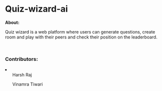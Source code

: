 # Quiz-wizard-ai

<b>About:</b> 
<p>Quiz wizard is a web platform where users can generate questions, create room and play with their peers and check their position on the leaderboard.</p>
<br>
<h3>Contributors:</h3>
<li>
  <ul>Harsh Raj </ul>
  <ul>Vinamra Tiwari </ul>

  </li>


